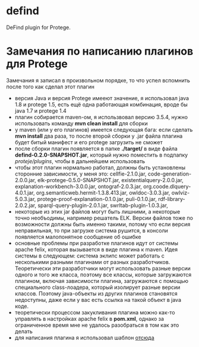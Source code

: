 # defind
DeFind plugin for Protege.

# Замечания по написанию плагинов для Protege

Замечания я записал в произвольном порядке, то что успел вспомнить после того как сделал этот плагин

* версия Java и версия Protege имееют значение, я использовал java 1.8 и protege 1.5, есть ещё одна работающая комбинация, вроде бы java 1.7 и protege 1.4
* плагин собирается maven-ом, я использвовал версию 3.5.4, нужно использовать команду **mvn clean install** для сборки
* у maven (или у его плагинов) имеется следующая бага: если сделать **mvn install** два раза, то после второй сборки у .jar файла плагина будет битый манифест и его protege загрузить не сможет
* после сборки плагин появляется в папке **./target/** в виде файла **defind-0.2.0-SNAPSHOT.jar**, который нужно поместить в подпапку *proteje/plugins*, чтобы в дальнейшем использовать
* чтобы этот плагин нормально работал, должны быть установлены сторонние зависимости, у меня это: cellfie-2.1.0.jar, code-generation-2.0.0.jar, elk-protege-0.5.0-SNAPSHOT.jar, existentialquery-2.0.0.jar, explanation-workbench-3.0.0.jar, ontograf-2.0.3.jar, org.coode.dlquery-4.0.1.jar, org.semanticweb.hermit-1.3.8.413.jar, owldoc-3.0.3.jar, owlviz-5.0.3.jar, protege-proof-explanation-0.1.0.jar, puli-0.1.0.jar, rdf-library-2.0.2.jar, sparql-query-plugin-2.0.1.jar, swrltab-plugin-1.0.3.jar,
* некоторые из этих jar файлов могут быть лишними, а некоторые точно необъодимы, например решатель ELK. Версии файлов тоже по возможности должны быть именно такими, потому что если версия неправильная, то при загрузке система рушится, в консоли появляется малопонятное сообщение об ошибке
* основные проблемы при разработке плагинов идут от системы apache felix, которая вызывается в виде плагина к maven. Идея системы в следующем: система эклипс может работать с несколькими разными плагинами от разных разработчиков. Теоретически эти разработчики могут использовать разные версии одного и того же класса, поэтому все классы, которые загружаются плагином, включая зависимости плагина, загружаются с помощью специального class-лоадера, который изолирует разные версии классов. Поэтому java-объекты из других плагинов становятся недоступны, даже если у вас есть ссылка на такой объект в java коде.
* теоретически процессом закукливания плагина можно как-то управлять в настройках apache felix в **pom.xml**, однако за ограниченное время мне не удалось разобраться в том как это делать
* для написания плагина я использовал шаблон [отсюда](https://github.com/protegeproject/protege-plugin-examples)
    
     
